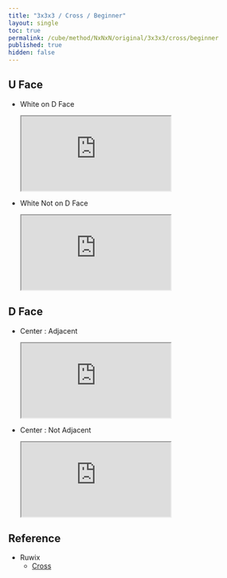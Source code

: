 ```yaml
---
title: "3x3x3 / Cross / Beginner"
layout: single
toc: true
permalink: /cube/method/NxNxN/original/3x3x3/cross/beginner
published: true
hidden: false
---
```


<head>
  <base target="_blank">
  <link
    rel   = "stylesheet"
    type  = "text/css"
    href  = "/assets/css/ruwix/iframe.css"
  >
</head>



## U Face

- White on D Face

  <iframe
    class     = "w_ul"
    scrolling = "no"
    src       = "https://ruwix.com/widget/3d/?alg=F2'&colored=U%20FD&setupmoves=F2&hover=9&speed=500&flags=canvas"
  ></iframe>

- White Not on D Face

  <iframe
    class     = "wo_ul"
    scrolling = "no"
    src       = "https://ruwix.com/widget/3d/?alg=R%20F'&colored=U%20FD&setupmoves=F2&hover=9&speed=500&flags=canvas"
  ></iframe>



## D Face

- Center : Adjacent

  <iframe
    scrolling = "no"
    src       = "https://ruwix.com/widget/3d/?alg=F2&colored=U%20F%20FD&hover=9&speed=500&flags=canvas"
  ></iframe>

- Center : Not Adjacent

  <iframe
    scrolling = "no"
    src       = "https://ruwix.com/widget/3d/?alg=U%20F2&colored=U%20F%20FD&hover=9&speed=500&flags=canvas"
  ></iframe>



## Reference

- Ruwix
  - [Cross](https://ruwix.com/the-rubiks-cube/how-to-solve-the-rubiks-cube-beginners-method/step-1-first-layer-edges/)
